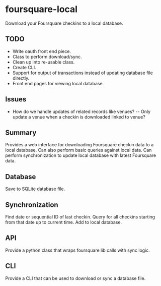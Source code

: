 foursquare-local
================

Download your Foursquare checkins to a local database.

TODO
----

- Write oauth front end piece.
- Class to perform download/sync.
- Clean up into re-usable class.
- Create CLI.
- Support for output of transactions instead of updating database file directly.
- Front end pages for viewing local database.

Issues
------

- How do we handle updates of related records like venues?
-- Only update a venue when a checkin is downloaded linked to venue?

Summary
-------

Provides a web interface for downloading Foursquare checkin data to a local database. Can also perform basic queries
against local data. Can perform synchronization to update local database with latest Foursquare data.

Database
--------

Save to SQLite database file.

Synchronization
---------------

Find date or sequential ID of last checkin. Query for all checkins starting from that date up to current time. Add to
local database.

API
---

Provide a python class that wraps foursquare lib calls with sync logic.

CLI
---

Provide a CLI that can be used to download or sync a database file.
